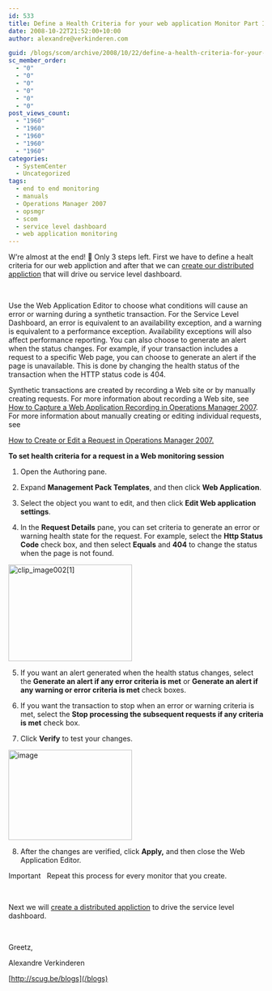 ```yaml
---
id: 533
title: Define a Health Criteria for your web application Monitor Part III
date: 2008-10-22T21:52:00+10:00
author: alexandre@verkinderen.com

guid: /blogs/scom/archive/2008/10/22/define-a-health-criteria-for-your-web-application-monitor.aspx
sc_member_order:
  - "0"
  - "0"
  - "0"
  - "0"
  - "0"
  - "0"
post_views_count:
  - "1960"
  - "1960"
  - "1960"
  - "1960"
  - "1960"
categories:
  - SystemCenter
  - Uncategorized
tags:
  - end to end monitoring
  - manuals
  - Operations Manager 2007
  - opsmgr
  - scom
  - service level dashboard
  - web application monitoring
---
```

W&#8217;re almost at the end! 🙂 Only 3 steps left. First we have to define a healt criteria for our web appliction and after that we can [create our distributed appliction](/blogs/scom/archive/2008/10/22/creating-the-distributed-application-models-to-drive-the-service-level-dashboard.aspx) that will drive ou service level dashboard.

&#160;

Use the Web Application Editor to choose what conditions will cause an error or warning during a synthetic transaction. For the Service Level Dashboard, an error is equivalent to an availability exception, and a warning is equivalent to a performance exception. Availability exceptions will also affect performance reporting. You can also choose to generate an alert when the status changes. For example, if your transaction includes a request to a specific Web page, you can choose to generate an alert if the page is unavailable. This is done by changing the health status of the transaction when the HTTP status code is 404. 

Synthetic transactions are created by recording a Web site or by manually creating requests. For more information about recording a Web site, see [How to Capture a Web Application Recording in Operations Manager 2007](/blogs/scom/archive/2008/10/18/create-a-web-application-monitor-in-opsmgr.aspx). For more information about manually creating or editing individual requests, see 

[How to Create or Edit a Request in Operations Manager 2007.](/blogs/scom/archive/2008/10/19/add-a-recording-to-an-existing-web-application-object.aspx)

**To set health criteria for a request in a Web monitoring session** 

1. Open the Authoring pane. 

2. Expand **Management Pack Templates**, and then click **Web Application**. 

3. Select the object you want to edit, and then click **Edit Web application settings**. 

4. In the **Request Details** pane, you can set criteria to generate an error or warning health state for the request. For example, select the **Http Status Code** check box, and then select **Equals** and **404** to change the status when the page is not found. 

[<img style="border-right: 0px;border-top: 0px;border-left: 0px;border-bottom: 0px" height="191" alt="clip_image002[1]" src="http://scug.be/scom/files/2012/06/clip_image002[1_5D005F00_thumb_7F080B9C.jpg" width="244" border="0" />](http://scug.be/scom/files/2012/06/clip_image002[1_5D005F00_5AC3271A.jpg)

5. If you want an alert generated when the health status changes, select the **Generate an alert if any error criteria is met** or **Generate an alert if any warning or error criteria is met** check boxes. 

6. If you want the transaction to stop when an error or warning criteria is met, select the **Stop processing the subsequent requests if any criteria is met** check box. 

7. Click **Verify** to test your changes. 

[<img style="border-right: 0px;border-top: 0px;border-left: 0px;border-bottom: 0px" height="178" alt="image" src="https://mscloudstorage.blob.core.windows.net/mscloudstorage//2012/06/image_thumb_74F36A71.png" width="244" border="0" />](http://scug.be/scom/files/2012/06/image_65A00862.png) 

8. After the changes are verified, click **Apply,** and then close the Web Application Editor. 

Important&#160;&#160; Repeat this process for every monitor that you create. 

&#160;

Next we will [create a distributed appliction](/blogs/scom/archive/2008/10/22/creating-the-distributed-application-models-to-drive-the-service-level-dashboard.aspx) to drive the service level dashboard.

&#160;

Greetz,

Alexandre Verkinderen

[http://scug.be/blogs](/blogs)
